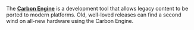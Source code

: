 The [**Carbon Engine**](https://limitedrungames.com/pages/carbon-engine) is a development tool that allows legacy content to be ported to modern platforms. Old, well-loved releases can find a second wind on all-new hardware using the Carbon Engine.